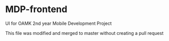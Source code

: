 # MDP-frontend
UI for OAMK 2nd year Mobile Development Project

This file was modified and merged to master without creating a pull request